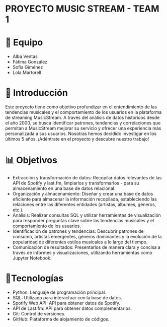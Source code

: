 # PROYECTO MUSIC STREAM - TEAM 1 

# 👥 Equipo
- Alba Ventas
- Fátima González
- Sofía Giménez
- Lola Martorell

# 📌 Introducción
Este proyecto tiene como objetivo profundizar en el entendimiento de las tendencias musicales y el comportamiento de los usuarios en la plataforma de streaming MusicStream. A través del análisis de datos históricos desde el año 2000, se busca identificar patrones, tendencias y correlaciones que permitan a MusicStream mejorar su servicio y ofrecer una experiencia más personalizada a sus usuarios. Nosotras hemos decidido investigar en los últimos 5 años. 
¡Adéntrate en el proyecto y descubre nuestro trabajo!

# 📊 Objetivos
- Extracción y transformación de datos: Recopilar datos relevantes de las API de Spotify y last.fm, limpiarlos y transformarlos - 
para su almacenamiento en una base de datos relacional.
- Organización y almacenamiento: Diseñar y crear una base de datos eficiente para almacenar la información recopilada, estableciendo las relaciones entre las diferentes entidades (artistas, álbumes, géneros, etc.).
- Análisis: Realizar consultas SQL y utilizar herramientas de visualización para responder preguntas clave sobre las tendencias musicales y el comportamiento de los usuarios.
- Identificación de patrones y tendencias: Descubrir patrones de consumo, artistas emergentes, géneros dominantes y la evolución de la popularidad de diferentes estilos musicales a lo largo del tiempo.
- Comunicación de resultados: Presentarlos de manera clara y concisa a través de informes y visualizaciones, utilizando herramientas como Jupyter Notebook.

# 📍Tecnologías
- Python: Lenguaje de programación principal.
- SQL: Utilizado para interactuar con la base de datos.
- Spotify Web API: API para obtener datos de Spotify.
- API de Last.fm: API para obtener datos complementarios.
- Git: Control de versiones.
- GitHub: Plataforma de alojamiento de códigos.
